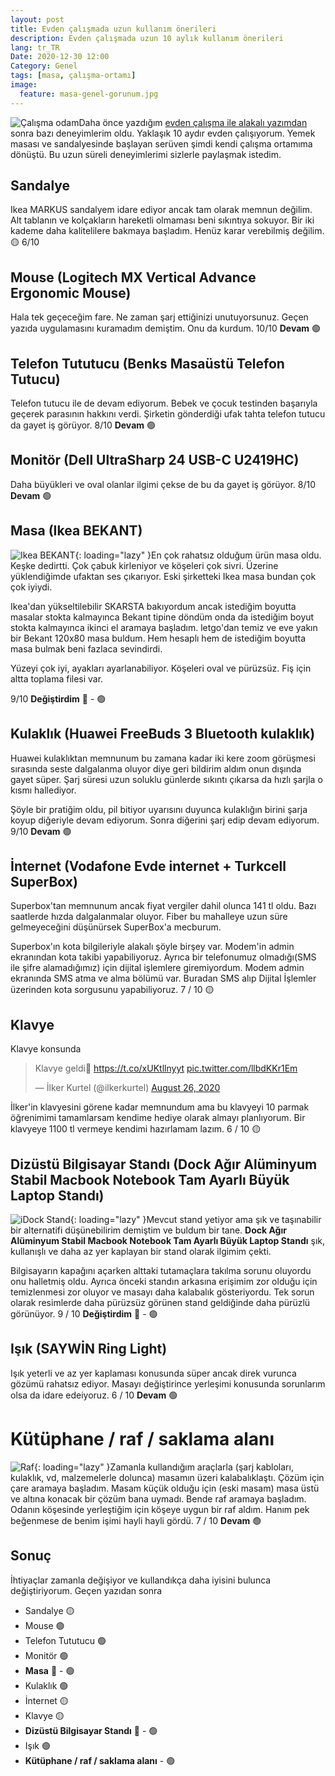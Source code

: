 ```yaml
---
layout: post
title: Evden çalışmada uzun kullanım önerileri
description: Evden çalışmada uzun 10 aylık kullanım önerileri
lang: tr_TR
Date: 2020-12-30 12:00
Category: Genel
tags: [masa, çalışma-ortamı]
image:
  feature: masa-genel-gorunum.jpg
---
```


<span class="kitap-resmi">![Çalışma odam](https://fatihhayrioglu.com/images/masa-genel-gorunum.jpg)</span>Daha önce yazdığım [evden çalışma ile alakalı yazımdan](https://fatihhayrioglu.com/evde-calisma-ve-calisma-ortamim/) sonra bazı deneyimlerim oldu. Yaklaşık 10 aydır evden çalışıyorum. Yemek masası ve sandalyesinde başlayan serüven şimdi kendi çalışma ortamıma dönüştü. Bu uzun süreli deneyimlerimi sizlerle paylaşmak istedim.

## Sandalye 

Ikea MARKUS sandalyem  idare ediyor ancak tam olarak memnun değilim. Alt tablanın ve kolçakların hareketli olmaması beni sıkıntıya sokuyor. Bir iki kademe daha kalitelilere bakmaya başladım. Henüz karar verebilmiş değilim. 🟡 6/10

## Mouse (Logitech MX Vertical Advance Ergonomic Mouse)

Hala tek geçeceğim fare. Ne zaman şarj ettiğinizi unutuyorsunuz. Geçen yazıda uygulamasını kuramadım demiştim. Onu da kurdum. 10/10 **Devam** 🟢

## Telefon Tututucu (Benks Masaüstü Telefon Tutucu)

Telefon  tutucu ile de devam ediyorum. Bebek ve çocuk testinden başarıyla geçerek parasının hakkını verdi. Şirketin gönderdiği ufak tahta telefon tutucu da gayet iş görüyor. 8/10 **Devam** 🟢

## Monitör (Dell UltraSharp 24 USB-C U2419HC)

Daha büyükleri ve oval olanlar ilgimi çekse de bu da gayet iş görüyor. 8/10 **Devam** 🟢

## Masa (Ikea BEKANT)

<span class="kitap-resmi">![Ikea BEKANT](https://fatihhayrioglu.com/images/ikea-bekant-masa.jpg){: loading="lazy" }</span>En çok rahatsız olduğum ürün masa oldu. Keşke dedirtti. Çok çabuk kirleniyor ve köşeleri çok sivri. Üzerine yüklendiğimde ufaktan ses çıkarıyor. Eski şirketteki Ikea  masa bundan çok çok iyiydi. 

Ikea'dan yükseltilebilir SKARSTA bakıyordum ancak istediğim boyutta masalar stokta kalmayınca Bekant tipine döndüm onda da istediğim boyut stokta kalmayınca ikinci el aramaya başladım. letgo'dan temiz ve eve yakın bir Bekant 120x80 masa buldum. Hem hesaplı hem de istediğim boyutta masa bulmak beni fazlaca sevindirdi. 

Yüzeyi çok iyi, ayakları ayarlanabiliyor. Köşeleri oval ve pürüzsüz. Fiş için altta toplama filesi var. 

9/10  **Değiştirdim** 🔴 - 🟢

## Kulaklık (Huawei FreeBuds 3 Bluetooth kulaklık)

Huawei kulaklıktan memnunum bu zamana kadar iki kere zoom görüşmesi sırasında seste dalgalanma oluyor diye geri bildirim aldım onun dışında gayet süper. Şarj süresi uzun soluklu günlerde sıkıntı çıkarsa da hızlı şarjla o kısmı hallediyor. 

Şöyle bir pratiğim oldu, pil bitiyor uyarısını duyunca kulaklığın birini şarja koyup diğeriyle devam ediyorum. Sonra diğerini şarj edip devam ediyorum. 9/10 **Devam** 🟢

## İnternet (Vodafone Evde internet + Turkcell SuperBox)

Superbox'tan memnunum ancak fiyat vergiler dahil olunca 141 tl oldu. Bazı saatlerde hızda dalgalanmalar oluyor. Fiber bu mahalleye uzun süre gelmeyeceğini düşünürsek SuperBox'a mecburum.

Superbox'ın kota bilgileriyle alakalı şöyle birşey var. Modem'in admin ekranından kota takibi yapabiliyoruz. Ayrıca bir telefonumuz olmadığı(SMS ile şifre alamadığımız) için dijital işlemlere giremiyordum. Modem admin ekranında SMS atma ve alma bölümü var. Buradan SMS alıp Dijital İşlemler üzerinden  kota sorgusunu yapabiliyoruz. 7 / 10  🟡

## Klavye 

Klavye konsunda 

<blockquote class="twitter-tweet" data-partner="tweetdeck"><p lang="tr" dir="ltr">Klavye geldi🥳 <a href="https://t.co/xUKtllnyyt">https://t.co/xUKtllnyyt</a> <a href="https://t.co/llbdKKr1Em">pic.twitter.com/llbdKKr1Em</a></p>&mdash; İlker Kurtel (@ilkerkurtel) <a href="https://twitter.com/ilkerkurtel/status/1298566434742833157?ref_src=twsrc%5Etfw">August 26, 2020</a></blockquote>
<script async src="https://platform.twitter.com/widgets.js" charset="utf-8"></script>

İlker'in klavyesini görene kadar memnundum ama bu klavyeyi  10 parmak öğrenimimi tamamlarsam kendime hediye olarak almayı planlıyorum. Bir klavyeye 1100 tl vermeye kendimi hazırlamam lazım. 6 / 10 🟡 

## Dizüstü Bilgisayar Standı (Dock Ağır Alüminyum Stabil Macbook Notebook Tam Ayarlı Büyük Laptop Standı)

<span class="kitap-resmi">![iDock Stand](https://fatihhayrioglu.com/images/iDock-dock.jpg){: loading="lazy" }</span>Mevcut stand yetiyor ama şık ve taşınabilir bir alternatifi düşünebilirim demiştim ve buldum bir tane. **Dock Ağır Alüminyum Stabil Macbook Notebook Tam Ayarlı Büyük Laptop Standı** şık, kullanışlı ve daha az yer kaplayan bir stand olarak ilgimim çekti. 

Bilgisayarın kapağını açarken alttaki tutamaçlara takılma sorunu oluyordu onu halletmiş oldu. Ayrıca önceki standın arkasına erişimim zor olduğu için temizlenmesi zor oluyor ve masayı daha kalabalık gösteriyordu. Tek sorun olarak resimlerde daha pürüzsüz görünen stand geldiğinde daha pürüzlü görünüyor. 9 / 10  **Değiştirdim** 🔴 - 🟢

## Işık (SAYWİN Ring Light)

Işık yeterli ve az yer kaplaması konusunda süper ancak direk vurunca gözümü rahatsız ediyor. Masayı değiştirince yerleşimi konusunda sorunlarım olsa da idare edeiyoruz. 6 / 10 **Devam** 🟢

# Kütüphane / raf / saklama alanı

<span class="kitap-resmi">![Raf](https://fatihhayrioglu.com/images/raf.jpg){: loading="lazy" }</span>Zamanla kullandığım araçlarla (şarj kabloları, kulaklık, vd, malzemelerle dolunca) masamın üzeri kalabalıklaştı. Çözüm için çare aramaya başladım. Masam küçük olduğu için (eski masam) masa üstü ve altına konacak bir çözüm bana uymadı. Bende raf aramaya başladım. Odanın köşesinde yerleştiğim için köşeye uygun bir raf aldım. Hanım pek beğenmese de benim işimi hayli hayli gördü. 7 / 10 **Devam** 🟢

## Sonuç

İhtiyaçlar zamanla değişiyor ve kullandıkça daha iyisini bulunca değiştiriyorum. Geçen yazıdan sonra 

- Sandalye 🟡
- Mouse 🟢
- Telefon Tututucu 🟢
- Monitör 🟢
- **Masa** 🔴 - 🟢
- Kulaklık 🟢
- İnternet 🟡
- Klavye 🟡
- **Dizüstü Bilgisayar Standı** 🔴 - 🟢
- Işık 🟢
- **Kütüphane / raf / saklama alanı** - 🟢


